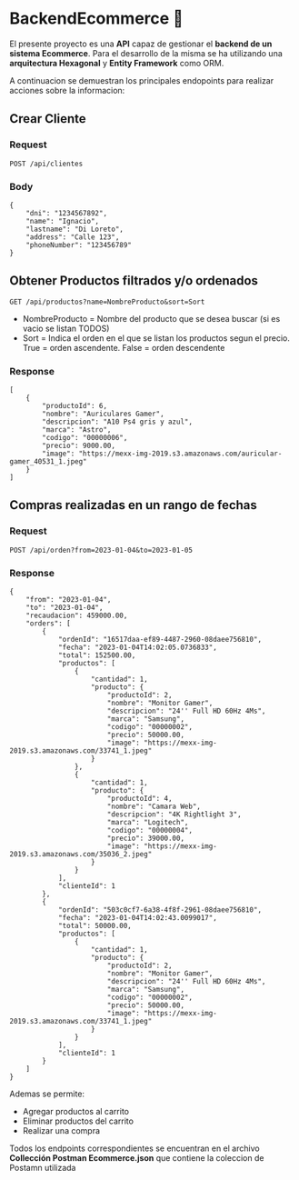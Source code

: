 # BackendEcommerce 📩

El presente proyecto es una **API** capaz de gestionar el **backend de un sistema Ecommerce**. Para el desarrollo de la misma se ha utilizando una **arquitectura Hexagonal** y **Entity Framework** como ORM.

A continuacion se demuestran los principales endopoints para realizar acciones sobre la informacion:
## Crear Cliente
### Request
```
POST /api/clientes
```
### Body
```
{
    "dni": "1234567892",
    "name": "Ignacio",
    "lastname": "Di Loreto",
    "address": "Calle 123",
    "phoneNumber": "123456789"
}
```

## Obtener Productos filtrados y/o ordenados
```
GET /api/productos?name=NombreProducto&sort=Sort
```
* NombreProducto = Nombre del producto que se desea buscar (si es vacio se listan TODOS)
* Sort = Indica el orden en el que se listan los productos segun el precio. True = orden ascendente. False = orden descendente

### Response
```
[
    {
        "productoId": 6,
        "nombre": "Auriculares Gamer",
        "descripcion": "A10 Ps4 gris y azul",
        "marca": "Astro",
        "codigo": "00000006",
        "precio": 9000.00,
        "image": "https://mexx-img-2019.s3.amazonaws.com/auricular-gamer_40531_1.jpeg"
    }
]
```

## Compras realizadas en un rango de fechas
### Request
```
POST /api/orden?from=2023-01-04&to=2023-01-05
```
### Response
```
{
    "from": "2023-01-04",
    "to": "2023-01-04",
    "recaudacion": 459000.00,
    "orders": [
        {
            "ordenId": "16517daa-ef89-4487-2960-08daee756810",
            "fecha": "2023-01-04T14:02:05.0736833",
            "total": 152500.00,
            "productos": [
                {
                    "cantidad": 1,
                    "producto": {
                        "productoId": 2,
                        "nombre": "Monitor Gamer",
                        "descripcion": "24'' Full HD 60Hz 4Ms",
                        "marca": "Samsung",
                        "codigo": "00000002",
                        "precio": 50000.00,
                        "image": "https://mexx-img-2019.s3.amazonaws.com/33741_1.jpeg"
                    }
                },
                {
                    "cantidad": 1,
                    "producto": {
                        "productoId": 4,
                        "nombre": "Camara Web",
                        "descripcion": "4K Rightlight 3",
                        "marca": "Logitech",
                        "codigo": "00000004",
                        "precio": 39000.00,
                        "image": "https://mexx-img-2019.s3.amazonaws.com/35036_2.jpeg"
                    }
                }
            ],
            "clienteId": 1
        },
        {
            "ordenId": "503c0cf7-6a38-4f8f-2961-08daee756810",
            "fecha": "2023-01-04T14:02:43.0099017",
            "total": 50000.00,
            "productos": [
                {
                    "cantidad": 1,
                    "producto": {
                        "productoId": 2,
                        "nombre": "Monitor Gamer",
                        "descripcion": "24'' Full HD 60Hz 4Ms",
                        "marca": "Samsung",
                        "codigo": "00000002",
                        "precio": 50000.00,
                        "image": "https://mexx-img-2019.s3.amazonaws.com/33741_1.jpeg"
                    }
                }
            ],
            "clienteId": 1
        }
    ]
}
```

Ademas se permite:

* Agregar productos al carrito
* Eliminar productos del carrito
* Realizar una compra

Todos los endpoints correspondientes se encuentran en el archivo **Collección Postman Ecommerce.json** que contiene la coleccion de Postamn utilizada
